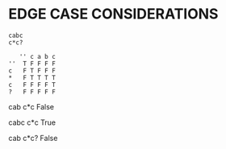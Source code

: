 # EDGE CASE CONSIDERATIONS
```
cabc
c*c?

   '' c a b c
''  T F F F F
c   F T F F F
*   F T T T T
c   F F F F T
?   F F F F F
```

cab
c*c
False

cabc
c*c
True

cab 
c*c?
False
